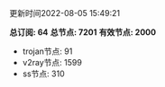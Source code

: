 更新时间2022-08-05 15:49:21

**总订阅: 64**
**总节点: 7201**
**有效节点: 2000**
- trojan节点: 91
- v2ray节点: 1599
- ss节点: 310
